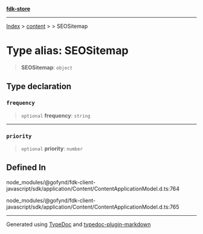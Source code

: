 [**fdk-store**](../../../README.md)
***

[Index](../../../API.md) > [content](../../README.md) > [<internal>](../README.md) > SEOSitemap

# Type alias: SEOSitemap

> **SEOSitemap**: `object`

## Type declaration

### `frequency`

> `optional` **frequency**: `string`

***

### `priority`

> `optional` **priority**: `number`

## Defined In

node\_modules/@gofynd/fdk-client-javascript/sdk/application/Content/ContentApplicationModel.d.ts:764

node\_modules/@gofynd/fdk-client-javascript/sdk/application/Content/ContentApplicationModel.d.ts:765

***
Generated using [TypeDoc](https://typedoc.org/) and [typedoc-plugin-markdown](https://www.npmjs.com/package/typedoc-plugin-markdown)

